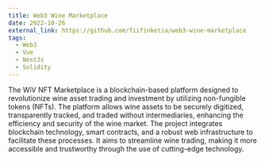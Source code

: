 ```yaml
---
title: Web3 Wine Marketplace 
date: 2022-10-26
external_link: https://github.com/fiifinketia/web3-wine-marketplace
tags:
  - Web3
  - Vue
  - NestJs
  - Solidity
---
```


The WiV NFT Marketplace is a blockchain-based platform designed to revolutionize wine asset trading and investment by utilizing non-fungible tokens (NFTs). The platform allows wine assets to be securely digitized, transparently tracked, and traded without intermediaries, enhancing the efficiency and security of the wine market. The project integrates blockchain technology, smart contracts, and a robust web infrastructure to facilitate these processes. It aims to streamline wine trading, making it more accessible and trustworthy through the use of cutting-edge technology.

<!--more-->
